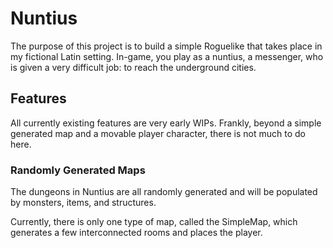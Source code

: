 # Nuntius
The purpose of this project is to build a simple Roguelike that takes place in my fictional Latin setting. In-game, you play as a nuntius, a messenger, who is given a very difficult job: to reach the underground cities.

## Features
All currently existing features are very early WIPs. Frankly, beyond a simple generated map and a movable player character, there is not much to do here.

### Randomly Generated Maps
The dungeons in Nuntius are all randomly generated and will be populated by monsters, items, and structures.

Currently, there is only one type of map, called the SimpleMap, which generates a few interconnected rooms and places the player.
